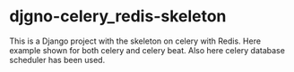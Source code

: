 # djgno-celery_redis-skeleton
This is a Django project with the skeleton on celery with Redis. Here example shown for both celery and celery beat. Also here celery database scheduler has been used.
